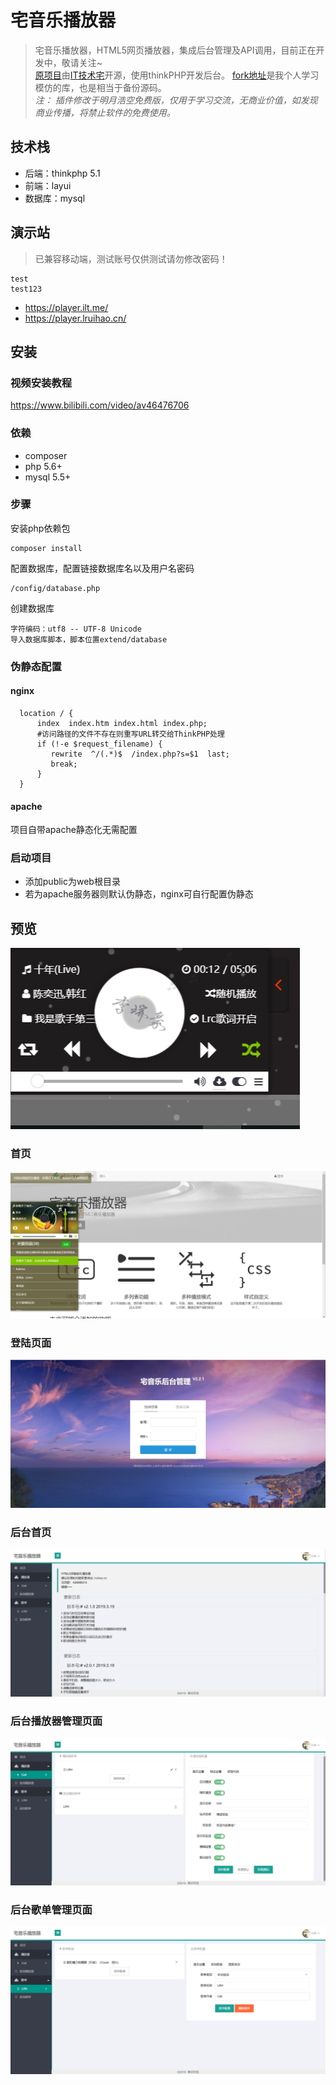 # 宅音乐播放器


> 宅音乐播放器，HTML5网页播放器，集成后台管理及API调用，目前正在开发中，敬请关注~  
[原项目](https://github.com/lzx8589561/zhai-music)由[IT技术宅](https://www.ilt.me)开源，使用thinkPHP开发后台。 [fork地址](https://github.com/Lruihao/zhai-music)是我个人学习模仿的库，也是相当于备份源码。  
*注： 插件修改于明月浩空免费版，仅用于学习交流，无商业价值，如发现商业传播，将禁止软件的免费使用。*

<!--more-->

## 技术栈
- 后端：thinkphp 5.1
- 前端：layui
- 数据库：mysql

## 演示站
> 已兼容移动端，测试账号仅供测试请勿修改密码！

```text 测试账号
test
test123
```
- https://player.ilt.me/
- https://player.lruihao.cn/

## 安装
### 视频安装教程
https://www.bilibili.com/video/av46476706
### 依赖
- composer
- php 5.6+
- mysql 5.5+

### 步骤
安装php依赖包
```
composer install
```
配置数据库，配置链接数据库名以及用户名密码
````
/config/database.php
````
创建数据库
```
字符编码：utf8 -- UTF-8 Unicode
导入数据库脚本，脚本位置extend/database
```
### 伪静态配置
#### nginx
```
  location / {
      index  index.htm index.html index.php;
      #访问路径的文件不存在则重写URL转交给ThinkPHP处理
      if (!-e $request_filename) {
         rewrite  ^/(.*)$  /index.php?s=$1  last;
         break;
      }
  }
```
#### apache
项目自带apache静态化无需配置
### 启动项目
- 添加public为web根目录
- 若为apache服务器则默认伪静态，nginx可自行配置伪静态

## 预览
![](images/player.png)
### 首页
![](images/index.png)
### 登陆页面
![](images/login.png)
### 后台首页
![](images/admin_index.png)
### 后台播放器管理页面
![](images/admin_player.png)
### 后台歌单管理页面
![](images/admin_song_sheet.png)

